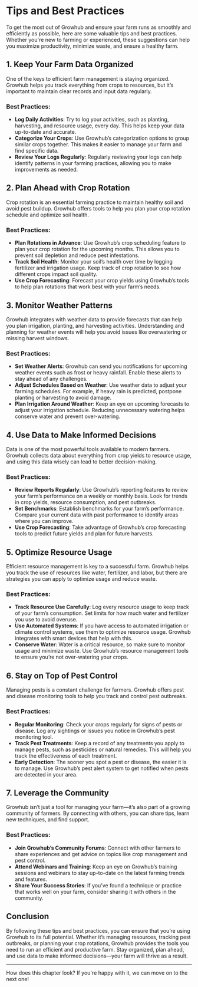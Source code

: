 # Tips and Best Practices

To get the most out of Growhub and ensure your farm runs as smoothly and efficiently as possible, here are some valuable tips and best practices. Whether you're new to farming or experienced, these suggestions can help you maximize productivity, minimize waste, and ensure a healthy farm.

## 1. Keep Your Farm Data Organized

One of the keys to efficient farm management is staying organized. Growhub helps you track everything from crops to resources, but it’s important to maintain clear records and input data regularly.

### Best Practices:
- **Log Daily Activities**: Try to log your activities, such as planting, harvesting, and resource usage, every day. This helps keep your data up-to-date and accurate.
- **Categorize Your Crops**: Use Growhub’s categorization options to group similar crops together. This makes it easier to manage your farm and find specific data.
- **Review Your Logs Regularly**: Regularly reviewing your logs can help identify patterns in your farming practices, allowing you to make improvements as needed.

## 2. Plan Ahead with Crop Rotation

Crop rotation is an essential farming practice to maintain healthy soil and avoid pest buildup. Growhub offers tools to help you plan your crop rotation schedule and optimize soil health.

### Best Practices:
- **Plan Rotations in Advance**: Use Growhub’s crop scheduling feature to plan your crop rotation for the upcoming months. This allows you to prevent soil depletion and reduce pest infestations.
- **Track Soil Health**: Monitor your soil’s health over time by logging fertilizer and irrigation usage. Keep track of crop rotation to see how different crops impact soil quality.
- **Use Crop Forecasting**: Forecast your crop yields using Growhub’s tools to help plan rotations that work best with your farm’s needs.

## 3. Monitor Weather Patterns

Growhub integrates with weather data to provide forecasts that can help you plan irrigation, planting, and harvesting activities. Understanding and planning for weather events will help you avoid issues like overwatering or missing harvest windows.

### Best Practices:
- **Set Weather Alerts**: Growhub can send you notifications for upcoming weather events such as frost or heavy rainfall. Enable these alerts to stay ahead of any challenges.
- **Adjust Schedules Based on Weather**: Use weather data to adjust your farming schedules. For example, if heavy rain is predicted, postpone planting or harvesting to avoid damage.
- **Plan Irrigation Around Weather**: Keep an eye on upcoming forecasts to adjust your irrigation schedule. Reducing unnecessary watering helps conserve water and prevent over-watering.

## 4. Use Data to Make Informed Decisions

Data is one of the most powerful tools available to modern farmers. Growhub collects data about everything from crop yields to resource usage, and using this data wisely can lead to better decision-making.

### Best Practices:
- **Review Reports Regularly**: Use Growhub’s reporting features to review your farm’s performance on a weekly or monthly basis. Look for trends in crop yields, resource consumption, and pest outbreaks.
- **Set Benchmarks**: Establish benchmarks for your farm’s performance. Compare your current data with past performance to identify areas where you can improve.
- **Use Crop Forecasting**: Take advantage of Growhub’s crop forecasting tools to predict future yields and plan for future harvests.

## 5. Optimize Resource Usage

Efficient resource management is key to a successful farm. Growhub helps you track the use of resources like water, fertilizer, and labor, but there are strategies you can apply to optimize usage and reduce waste.

### Best Practices:
- **Track Resource Use Carefully**: Log every resource usage to keep track of your farm’s consumption. Set limits for how much water and fertilizer you use to avoid overuse.
- **Use Automated Systems**: If you have access to automated irrigation or climate control systems, use them to optimize resource usage. Growhub integrates with smart devices that help with this.
- **Conserve Water**: Water is a critical resource, so make sure to monitor usage and minimize waste. Use Growhub’s resource management tools to ensure you’re not over-watering your crops.

## 6. Stay on Top of Pest Control

Managing pests is a constant challenge for farmers. Growhub offers pest and disease monitoring tools to help you track and control pest outbreaks.

### Best Practices:
- **Regular Monitoring**: Check your crops regularly for signs of pests or disease. Log any sightings or issues you notice in Growhub’s pest monitoring tool.
- **Track Pest Treatments**: Keep a record of any treatments you apply to manage pests, such as pesticides or natural remedies. This will help you track the effectiveness of each treatment.
- **Early Detection**: The sooner you spot a pest or disease, the easier it is to manage. Use Growhub’s pest alert system to get notified when pests are detected in your area.

## 7. Leverage the Community

Growhub isn’t just a tool for managing your farm—it’s also part of a growing community of farmers. By connecting with others, you can share tips, learn new techniques, and find support.

### Best Practices:
- **Join Growhub’s Community Forums**: Connect with other farmers to share experiences and get advice on topics like crop management and pest control.
- **Attend Webinars and Training**: Keep an eye on Growhub’s training sessions and webinars to stay up-to-date on the latest farming trends and features.
- **Share Your Success Stories**: If you’ve found a technique or practice that works well on your farm, consider sharing it with others in the community.

## Conclusion

By following these tips and best practices, you can ensure that you’re using Growhub to its full potential. Whether it’s managing resources, tracking pest outbreaks, or planning your crop rotations, Growhub provides the tools you need to run an efficient and productive farm. Stay organized, plan ahead, and use data to make informed decisions—your farm will thrive as a result.

---

How does this chapter look? If you're happy with it, we can move on to the next one!
